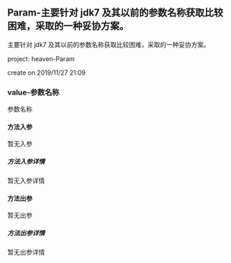 ## Param-主要针对 jdk7 及其以前的参数名称获取比较困难，采取的一种妥协方案。

主要针对 jdk7 及其以前的参数名称获取比较困难，采取的一种妥协方案。
<p> project: heaven-Param </p>
<p> create on 2019/11/27 21:09 </p>

### value-参数名称

参数名称

#### 方法入参

暂无入参

##### 方法入参详情

暂无入参详情

#### 方法出参

暂无出参

##### 方法出参详情

暂无出参详情




